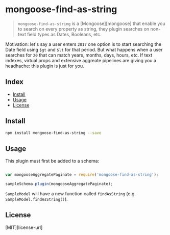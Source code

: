 # mongoose-find-as-string

> `mongoose-find-as-string` is a [Mongoose][mongoose] that enable you to search on every property as string, they plugin searches on non-text field types as Dates, Booleans, etc.

Motivation: let's say a user enters `2017` one option is to start searching the Date field using `$gt` and `$lt` for that period. But what happens when a user searches for `20` that can match years, months, days, hours, etc. If text indexes, virtual props and extensive aggreate pipelines are giving you a headhache: this plugin is just for you.

## Index
* [Install](#install)
* [Usage](#usage)
* [License](#license)

## Install

```bash
npm install mongoose-find-as-string --save
```

## Usage

This plugin must first be added to a schema:

```js

var mongooseAggregatePaginate = require('mongoose-find-as-string');

sampleSchema.plugin(mongooseAggregatePaginate);

```

`SampleModel` will have a new function called `findAsString` (e.g. `SampleModel.findAsString()`).

## License
[MIT][license-url]
